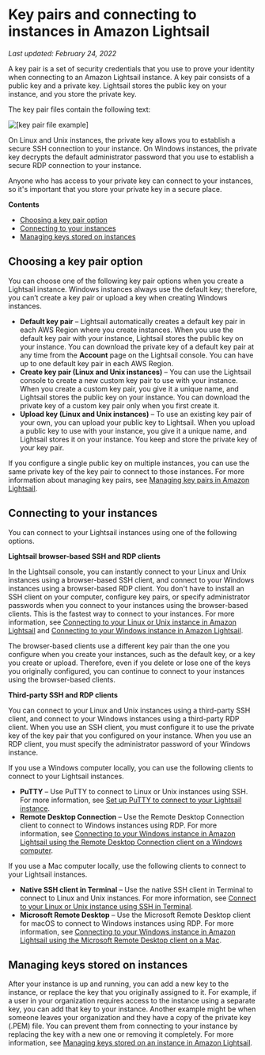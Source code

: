 # Key pairs and connecting to instances in Amazon Lightsail<a name="understanding-ssh-in-amazon-lightsail"></a>

 *Last updated: February 24, 2022* 

A key pair is a set of security credentials that you use to prove your identity when connecting to an Amazon Lightsail instance\. A key pair consists of a public key and a private key\. Lightsail stores the public key on your instance, and you store the private key\. 

The key pair files contain the following text:

![\[key pair file example\]](https://d9yljz1nd5001.cloudfront.net/en_us/1490b6b36a8ed9d4b2232825b79c8222/images/key-pairs-and-connecting-to-instances-01.png)

On Linux and Unix instances, the private key allows you to establish a secure SSH connection to your instance\. On Windows instances, the private key decrypts the default administrator password that you use to establish a secure RDP connection to your instance\. 

Anyone who has access to your private key can connect to your instances, so it's important that you store your private key in a secure place\. 

**Contents**
+ [Choosing a key pair option](#choosing-a-key-pair-option)
+ [Connecting to your instances](#connecting-to-your-instances)
+ [Managing keys stored on instances](#managing-keys-stored-on-instances)

## Choosing a key pair option<a name="choosing-a-key-pair-option"></a>

You can choose one of the following key pair options when you create a Lightsail instance\. Windows instances always use the default key; therefore, you can’t create a key pair or upload a key when creating Windows instances\. 
+ **Default key pair** – Lightsail automatically creates a default key pair in each AWS Region where you create instances\. When you use the default key pair with your instance, Lightsail stores the public key on your instance\. You can download the private key of a default key pair at any time from the **Account** page on the Lightsail console\. You can have up to one default key pair in each AWS Region\.
+ **Create key pair \(Linux and Unix instances\)** – You can use the Lightsail console to create a new custom key pair to use with your instance\. When you create a custom key pair, you give it a unique name, and Lightsail stores the public key on your instance\. You can download the private key of a custom key pair only when you first create it\.
+ **Upload key \(Linux and Unix instances\)** – To use an existing key pair of your own, you can upload your public key to Lightsail\. When you upload a public key to use with your instance, you give it a unique name, and Lightsail stores it on your instance\. You keep and store the private key of your key pair\.

If you configure a single public key on multiple instances, you can use the same private key of the key pair to connect to those instances\. For more information about managing key pairs, see [Managing key pairs in Amazon Lightsail](amazon-lightsail-managing-ssh-keys.md)\.

## Connecting to your instances<a name="connecting-to-your-instances"></a>

You can connect to your Lightsail instances using one of the following options\.

**Lightsail browser\-based SSH and RDP clients**

 In the Lightsail console, you can instantly connect to your Linux and Unix instances using a browser\-based SSH client, and connect to your Windows instances using a browser\-based RDP client\. You don't have to install an SSH client on your computer, configure key pairs, or specify administrator passwords when you connect to your instances using the browser\-based clients\. This is the fastest way to connect to your instances\. For more information, see [Connecting to your Linux or Unix instance in Amazon Lightsail](lightsail-how-to-connect-to-your-instance-virtual-private-server.md) and [Connecting to your Windows instance in Amazon Lightsail](connect-to-your-windows-based-instance-using-amazon-lightsail.md)\.

 The browser\-based clients use a different key pair than the one you configure when you create your instances, such as the default key, or a key you create or upload\. Therefore, even if you delete or lose one of the keys you originally configured, you can continue to connect to your instances using the browser\-based clients\. 

**Third\-party SSH and RDP clients**

 You can connect to your Linux and Unix instances using a third\-party SSH client, and connect to your Windows instances using a third\-party RDP client\. When you use an SSH client, you must configure it to use the private key of the key pair that you configured on your instance\. When you use an RDP client, you must specify the administrator password of your Windows instance\. 

 If you use a Windows computer locally, you can use the following clients to connect to your Lightsail instances\.
+ **PuTTY** – Use PuTTY to connect to Linux or Unix instances using SSH\. For more information, see [Set up PuTTY to connect to your Lightsail instance](lightsail-how-to-set-up-putty-to-connect-using-ssh.md)\.
+ **Remote Desktop Connection** – Use the Remote Desktop Connection client to connect to Windows instances using RDP\. For more information, see [Connecting to your Windows instance in Amazon Lightsail using the Remote Desktop Connection client on a Windows computer](amazon-lightsail-connecting-to-windows-instance-using-rdc.md)\.

If you use a Mac computer locally, use the following clients to connect to your Lightsail instances\.
+ **Native SSH client in Terminal** – Use the native SSH client in Terminal to connect to Linux and Unix instances\. For more information, see [Connect to your Linux or Unix instance using SSH in Terminal](amazon-lightsail-ssh-using-terminal.md)\.
+ **Microsoft Remote Desktop** – Use the Microsoft Remote Desktop client for macOS to connect to Windows instances using RDP\. For more information, see [Connecting to your Windows instance in Amazon Lightsail using the Microsoft Remote Desktop client on a Mac](amazon-lightsail-connecting-to-windows-instance-using-microsoft-remote-desktop.md)\.

## Managing keys stored on instances<a name="managing-keys-stored-on-instances"></a>

After your instance is up and running, you can add a new key to the instance, or replace the key that you originally assigned to it\. For example, if a user in your organization requires access to the instance using a separate key, you can add that key to your instance\. Another example might be when someone leaves your organization and they have a copy of the private key \(\.PEM\) file\. You can prevent them from connecting to your instance by replacing the key with a new one or removing it completely\. For more information, see [Managing keys stored on an instance in Amazon Lightsail](amazon-lightsail-remove-ssh-key-on-instance.md)\.